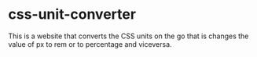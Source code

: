 # css-unit-converter
This is a website that converts the CSS units on the go that is changes the value of px to rem or to percentage and viceversa.
